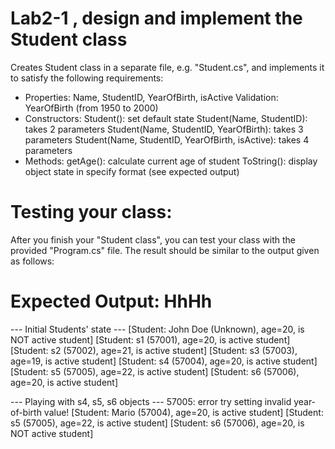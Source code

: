 # Lab2-1 , design and implement the Student class

Creates Student class in a separate file, e.g. "Student.cs", and implements it to satisfy the following requirements:
- Properties: Name, StudentID, YearOfBirth, isActive
	Validation: YearOfBirth (from 1950 to 2000)
- Constructors:
	Student(): set default state
	Student(Name, StudentID): takes 2 parameters
	Student(Name, StudentID, YearOfBirth): takes 3 parameters
	Student(Name, StudentID, YearOfBirth, isActive): takes 4 parameters
- Methods: 
	getAge(): calculate current age of student
	ToString(): display object state in specify format (see expected output)


# Testing your class:

After you finish your "Student class", you can test your class with the provided "Program.cs" file.
The result should be similar to the output given as follows:


# Expected Output: HhHh

--- Initial Students' state ---
[Student: John Doe (Unknown), age=20, is NOT active student]
[Student: s1 (57001), age=20, is active student]
[Student: s2 (57002), age=21, is active student]
[Student: s3 (57003), age=19, is active student]
[Student: s4 (57004), age=20, is active student]
[Student: s5 (57005), age=22, is active student]
[Student: s6 (57006), age=20, is active student]

--- Playing with s4, s5, s6 objects ---
57005: error try setting invalid year-of-birth value!
[Student: Mario (57004), age=20, is active student]
[Student: s5 (57005), age=22, is active student]
[Student: s6 (57006), age=20, is NOT active student]